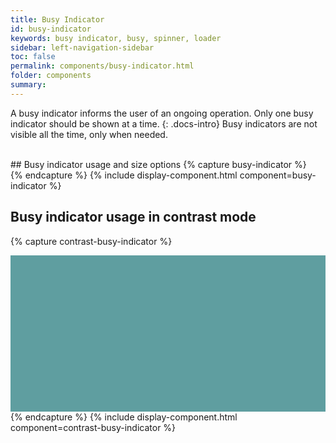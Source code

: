 ```yaml
---
title: Busy Indicator
id: busy-indicator
keywords: busy indicator, busy, spinner, loader
sidebar: left-navigation-sidebar
toc: false
permalink: components/busy-indicator.html
folder: components
summary:
---
```


A busy indicator informs the user of an ongoing operation. Only one busy indicator should be shown at a time.
{: .docs-intro}
Busy indicators are not visible all the time, only when needed.

<br>
## Busy indicator usage and size options
{% capture busy-indicator %}
<div style="display:flex;justify-content:center;flex-direction:column;align-items:center">
    <div class="fd-busy-indicator--l break" aria-hidden="false" aria-label="Loading">
        <div class="fd-busy-indicator--circle-0"></div>
        <div class="fd-busy-indicator--circle-1"></div>
        <div class="fd-busy-indicator--circle-2"></div>
    </div>
    <div class="fd-busy-indicator--m break" aria-hidden="false" aria-label="Loading">
        <div class="fd-busy-indicator--circle-0"></div>
        <div class="fd-busy-indicator--circle-1"></div>
        <div class="fd-busy-indicator--circle-2"></div>
    </div>
    <div class="fd-busy-indicator break" aria-hidden="false" aria-label="Loading">
        <div class="fd-busy-indicator--circle-0"></div>
        <div class="fd-busy-indicator--circle-1"></div>
        <div class="fd-busy-indicator--circle-2"></div>
    </div>
</div>
{% endcapture %}
{% include display-component.html component=busy-indicator %}

## Busy indicator usage in contrast mode
{% capture contrast-busy-indicator %}
<div style="display:flex;justify-content:center;flex-direction:column;align-items:center;background-color:cadetblue;height:250px">
    <div class="fd-busy-indicator--l contrast" aria-hidden="false" aria-label="Loading">
        <div class="fd-busy-indicator--circle-0"></div>
        <div class="fd-busy-indicator--circle-1"></div>
        <div class="fd-busy-indicator--circle-2"></div>
    </div>
</div>
{% endcapture %}
{% include display-component.html component=contrast-busy-indicator %}
